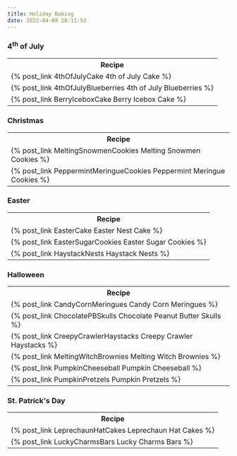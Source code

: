 ```yaml
---
title: Holiday Baking
date: 2022-04-08 20:11:53
---
```


<h3>4<sup>th</sup> of July</h3>
<table>
    <tr>
        <th>Recipe</th>
    </tr>
    <tr>
        <td>{% post_link 4thOfJulyCake 4th of July Cake %}</td>
    </tr>
    <tr>
        <td>{% post_link 4thOfJulyBlueberries 4th of July Blueberries %}</td>
    </tr>
    <tr>
        <td>{% post_link BerryIceboxCake Berry Icebox Cake %}</td>
    </tr>
</table>

<h3>Christmas</h3>
<table>
    <tr>
        <th>Recipe</th>
    </tr>
    <tr>
        <td>{% post_link MeltingSnowmenCookies Melting Snowmen Cookies %}</td>
    </tr>
    <tr>
        <td>{% post_link PeppermintMeringueCookies Peppermint Meringue Cookies %}</td>
    </tr>
</table>

<h3>Easter</h3>
<table>
    <tr>
        <th>Recipe</th>
    </tr>
    <tr>
        <td>{% post_link EasterCake Easter Nest Cake %}</td>
    </tr>
    <tr>
        <td>{% post_link EasterSugarCookies Easter Sugar Cookies %}</td>
    </tr>
    <tr>
        <td>{% post_link HaystackNests Haystack Nests %}</td>
    </tr>
</table>

<h3>Halloween</h3>
<table>
    <tr>
        <th>Recipe</th>
    </tr>
    <tr>
        <td>{% post_link CandyCornMeringues Candy Corn Meringues %}</td>
    </tr>
    <tr>
        <td>{% post_link ChocolatePBSkulls Chocolate Peanut Butter Skulls %}</td>
    </tr>
    <tr>
        <td>{% post_link CreepyCrawlerHaystacks Creepy Crawler Haystacks %}</td>
    </tr>
    <tr>
        <td>{% post_link MeltingWitchBrownies Melting Witch Brownies %}</td>
    </tr>
    <tr>
        <td>{% post_link PumpkinCheeseball Pumpkin Cheeseball %}</td>
    </tr>
    <tr>
        <td>{% post_link PumpkinPretzels Pumpkin Pretzels %}</td>
    </tr>
</table>

<h3>St. Patrick's Day</h3>
<table>
    <tr>
        <th>Recipe</th>
    </tr>
    <tr>
        <td>{% post_link LeprechaunHatCakes Leprechaun Hat Cakes %}</td>
    </tr>
    <tr>
        <td>{% post_link LuckyCharmsBars Lucky Charms Bars %}</td>
    </tr>
</table>
